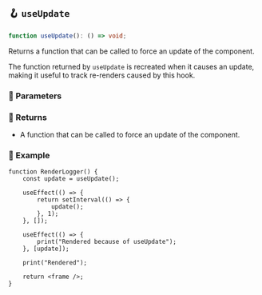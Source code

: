 ## 🪝 `useUpdate`

```ts
function useUpdate(): () => void;
```

Returns a function that can be called to force an update of the component.

The function returned by `useUpdate` is recreated when it causes an update, making it useful to track re-renders caused by this hook.

### 📕 Parameters

### 📗 Returns

-   A function that can be called to force an update of the component.

### 📘 Example

```tsx
function RenderLogger() {
	const update = useUpdate();

	useEffect(() => {
		return setInterval(() => {
			update();
		}, 1);
	}, []);

	useEffect(() => {
		print("Rendered because of useUpdate");
	}, [update]);

	print("Rendered");

	return <frame />;
}
```
